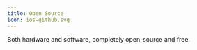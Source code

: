 ```yaml
---
title: Open Source
icon: ios-github.svg
---
```


Both hardware and software, completely open-source and free.